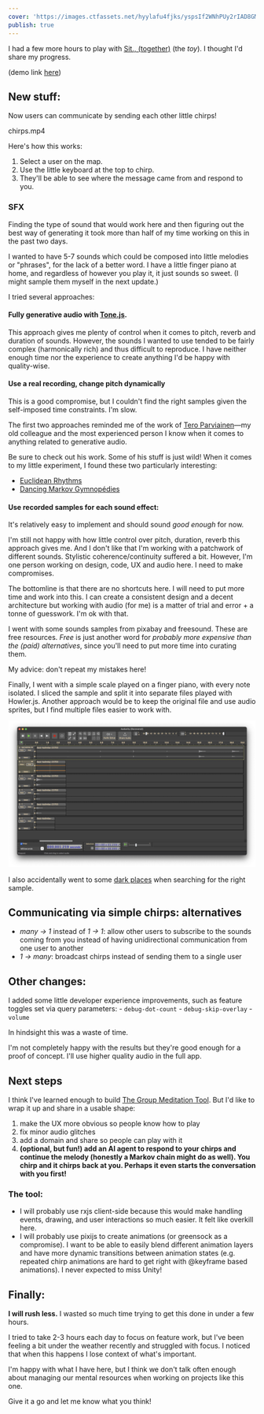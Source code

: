 ```yaml
---
cover: 'https://images.ctfassets.net/hyylafu4fjks/yspsIf2WNhPUy2rIAD8GM/5e26a8b284c44b5159c7364235c9f720/120539466_177280657319386_3338556339530525352_n_17894788447616091.jpg'
publish: true
---
```


I had a few more hours to play with [Sit., (together)](<../Sit., (together)>) (the *toy*). I thought I'd share my progress.

(demo link [here](https://nothing-together.sonnet.io))
## New stuff:

Now users can communicate by sending each other little chirps!

<sonnet-embed >chirps.mp4</sonnet-embed>

Here's how this works:

1. Select a user on the map.
2. Use the little keyboard at the top to chirp.
3. They'll be able to see where the message came from and respond to you.

### SFX

Finding the type of sound that would work here and then figuring out the best way of generating it took more than half of my time working on this in the past two days.

I wanted to have 5-7 sounds which could be composed into little melodies or "phrases", for the lack of a better word. I have a little finger piano at home, and regardless of however you play it, it just sounds so sweet. (I might sample them myself in the next update.)

I tried several approaches:

#### Fully generative audio with [Tone.js](https://tonejs.github.io).

This approach gives me plenty of control when it comes to pitch, reverb and duration of sounds. However, the sounds I wanted to use tended to be fairly complex (harmonically rich) and  thus difficult to reproduce. I have neither enough time nor the experience to create anything I'd be happy with quality-wise.

#### Use a real recording, change pitch dynamically

This is a good compromise, but I couldn't find the right samples given the self-imposed time constraints. I'm slow.

The first two approaches reminded me of the work of [Tero Parviainen](https://teropa.info)—my old colleague and the most experienced person I know when it comes to anything related to generative audio.

Be sure to check out his work. Some of his stuff is just wild! When it comes to my little experiment, I found these two particularly interesting:

- [Euclidean Rhythms](https://codepen.io/teropa/full/zPEYbY)
- [Dancing Markov Gymnopédies](https://codepen.io/teropa/full/bRqYVj)

#### Use recorded samples for each sound effect:

It's relatively easy to implement and should sound *good enough* for now.

I'm still not happy with how little control over pitch, duration, reverb this approach gives me. And I don't like that I'm working with a patchwork of different sounds. Stylistic coherence/continuity suffered a bit. However, I'm one person working on design, code, UX and audio here. I need to make compromises.

The bottomline is that there are no shortcuts here. I will need to put more time and work into this. I can create a consistent design and a decent architecture but working with audio (for me) is a matter of trial and error + a tonne of guesswork. I'm ok with that.

I went with some sounds samples from pixabay and freesound. These are free resources. *Free* is just another word for *probably more expensive than the (paid) alternatives*, since you'll need to put more time into curating them.

My advice: don't repeat my mistakes here!

Finally, I went with a simple scale played on a finger piano, with every note isolated. I sliced the sample and split it into separate files played with Howler.js. Another approach would be to keep the original file and use audio sprites, but I find multiple files easier to work with.

![3406](audacity-screenshot.webp)

I also accidentally went to some [dark places](https://pixabay.com/sound-effects/cat-piano-87087/) when searching for the right sample.

## Communicating via simple chirps: alternatives

- *many → 1*  instead of *1 → 1*:  allow other users to subscribe to the sounds coming from you instead of having unidirectional communication from one user to another
- *1 → many*: broadcast chirps instead of sending them to a single user

## Other changes:

I added some little developer experience improvements, such as feature toggles set via query parameters:
	- `debug-dot-count`
	- `debug-skip-overlay`
	- `volume`

In hindsight this was a waste of time.

I'm not completely happy with the results but they're good enough for a proof of concept. I'll use higher quality audio in the full app.


## Next steps

I think I've learned enough to build [The Group Meditation Tool](<../Sit., (together)>). But I'd like to wrap it up and share in a usable shape:

1. make the UX more obvious so people know how to play
2. fix minor audio glitches
3. add a domain and share so people can play with it
4. **(optional, but fun!) add an AI agent to respond to your chirps and continue the melody (honestly a Markov chain might do as well). You chirp and it chirps back at you. Perhaps it even starts the conversation with you first!**

### The tool:

- I will probably use rxjs client-side because this would make handling events, drawing, and user interactions so much easier. It felt like overkill here.
- I will probably use pixijs to create animations (or greensock as a compromise). I want to be able to easily blend different animation layers and have more dynamic transitions between animation states (e.g. repeated chirp animations are hard to get right with @keyframe based animations). I never expected to miss Unity!

## Finally:

**I will rush less.** I wasted so much time trying to get this done in under a few hours.

I tried to take 2-3 hours each day to focus on feature work, but I've been feeling a bit under the weather recently and struggled with focus. I noticed that when this happens I lose context of what's important.

I'm happy with what I have here, but I think we don't talk often enough about managing our mental resources when working on projects like this one.

Give it a go and let me know what you think!
